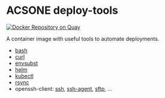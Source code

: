 # ACSONE deploy-tools

[![Docker Repository on Quay](https://quay.io/repository/acsone/deploy-tools/status "Docker Repository on Quay")](https://quay.io/repository/acsone/deploy-tools)

A container image with useful tools to automate deployments.

- [bash](https://linux.die.net/man/1/bash)
- [curl](https://linux.die.net/man/1/curl)
- [envsubst](https://linux.die.net/man/1/envsubst)
- [helm](https://helm.sh/)
- [kubectl](https://kubernetes.io/docs/reference/kubectl/overview/)
- [rsync](https://linux.die.net/man/1/rsync)
- openssh-client: [ssh](https://linux.die.net/man/1/ssh), [ssh-agent](https://linux.die.net/man/1/ssh-agent), [sftp](https://linux.die.net/man/1/sftp), ...
